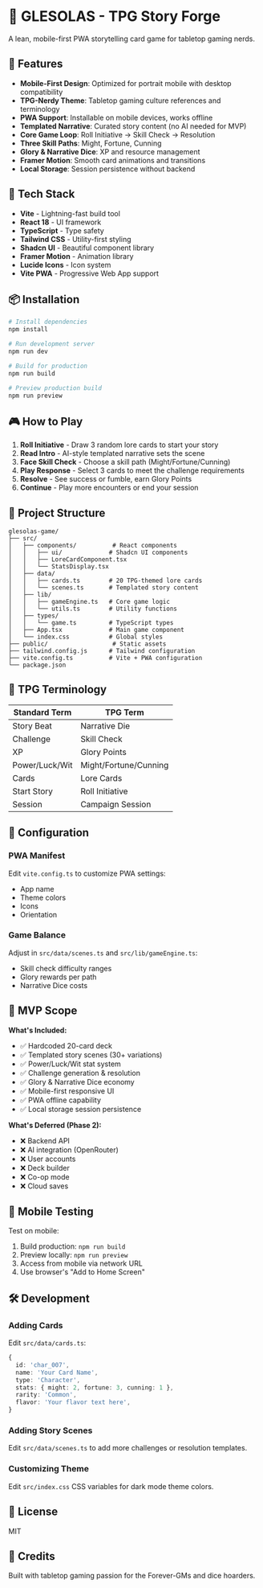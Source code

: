 # 🎲 GLESOLAS - TPG Story Forge

A lean, mobile-first PWA storytelling card game for tabletop gaming nerds.

## 🌟 Features

- **Mobile-First Design**: Optimized for portrait mobile with desktop compatibility
- **TPG-Nerdy Theme**: Tabletop gaming culture references and terminology
- **PWA Support**: Installable on mobile devices, works offline
- **Templated Narrative**: Curated story content (no AI needed for MVP)
- **Core Game Loop**: Roll Initiative → Skill Check → Resolution
- **Three Skill Paths**: Might, Fortune, Cunning
- **Glory & Narrative Dice**: XP and resource management
- **Framer Motion**: Smooth card animations and transitions
- **Local Storage**: Session persistence without backend

## 🚀 Tech Stack

- **Vite** - Lightning-fast build tool
- **React 18** - UI framework
- **TypeScript** - Type safety
- **Tailwind CSS** - Utility-first styling
- **Shadcn UI** - Beautiful component library
- **Framer Motion** - Animation library
- **Lucide Icons** - Icon system
- **Vite PWA** - Progressive Web App support

## 📦 Installation

```bash
# Install dependencies
npm install

# Run development server
npm run dev

# Build for production
npm run build

# Preview production build
npm run preview
```

## 🎮 How to Play

1. **Roll Initiative** - Draw 3 random lore cards to start your story
2. **Read Intro** - AI-style templated narrative sets the scene
3. **Face Skill Check** - Choose a skill path (Might/Fortune/Cunning)
4. **Play Response** - Select 3 cards to meet the challenge requirements
5. **Resolve** - See success or fumble, earn Glory Points
6. **Continue** - Play more encounters or end your session

## 📂 Project Structure

```
glesolas-game/
├── src/
│   ├── components/          # React components
│   │   ├── ui/             # Shadcn UI components
│   │   ├── LoreCardComponent.tsx
│   │   └── StatsDisplay.tsx
│   ├── data/
│   │   ├── cards.ts        # 20 TPG-themed lore cards
│   │   └── scenes.ts       # Templated story content
│   ├── lib/
│   │   ├── gameEngine.ts   # Core game logic
│   │   └── utils.ts        # Utility functions
│   ├── types/
│   │   └── game.ts         # TypeScript types
│   ├── App.tsx             # Main game component
│   └── index.css           # Global styles
├── public/                  # Static assets
├── tailwind.config.js      # Tailwind configuration
├── vite.config.ts          # Vite + PWA configuration
└── package.json
```

## 🎨 TPG Terminology

| Standard Term | TPG Term |
|---------------|----------|
| Story Beat | Narrative Die |
| Challenge | Skill Check |
| XP | Glory Points |
| Power/Luck/Wit | Might/Fortune/Cunning |
| Cards | Lore Cards |
| Start Story | Roll Initiative |
| Session | Campaign Session |

## 🔧 Configuration

### PWA Manifest

Edit `vite.config.ts` to customize PWA settings:
- App name
- Theme colors
- Icons
- Orientation

### Game Balance

Adjust in `src/data/scenes.ts` and `src/lib/gameEngine.ts`:
- Skill check difficulty ranges
- Glory rewards per path
- Narrative Dice costs

## 🎯 MVP Scope

**What's Included:**
- ✅ Hardcoded 20-card deck
- ✅ Templated story scenes (30+ variations)
- ✅ Power/Luck/Wit stat system
- ✅ Challenge generation & resolution
- ✅ Glory & Narrative Dice economy
- ✅ Mobile-first responsive UI
- ✅ PWA offline capability
- ✅ Local storage session persistence

**What's Deferred (Phase 2):**
- ❌ Backend API
- ❌ AI integration (OpenRouter)
- ❌ User accounts
- ❌ Deck builder
- ❌ Co-op mode
- ❌ Cloud saves

## 📱 Mobile Testing

Test on mobile:
1. Build production: `npm run build`
2. Preview locally: `npm run preview`
3. Access from mobile via network URL
4. Use browser's "Add to Home Screen"

## 🛠️ Development

### Adding Cards

Edit `src/data/cards.ts`:

```typescript
{
  id: 'char_007',
  name: 'Your Card Name',
  type: 'Character',
  stats: { might: 2, fortune: 3, cunning: 1 },
  rarity: 'Common',
  flavor: 'Your flavor text here',
}
```

### Adding Story Scenes

Edit `src/data/scenes.ts` to add more challenges or resolution templates.

### Customizing Theme

Edit `src/index.css` CSS variables for dark mode theme colors.

## 📄 License

MIT

## 🎲 Credits

Built with tabletop gaming passion for the Forever-GMs and dice hoarders.

